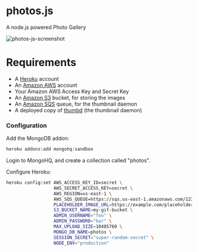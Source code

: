 photos.js
=========

A node.js powered Photo Gallery

![photos-js-screenshot](http://taeram.github.io/media/photos-js-screenshot.png)

Requirements
============

* A [Heroku](https://www.heroku.com/) account
* An [Amazon AWS](http://aws.amazon.com/) account
* Your Amazon AWS Access Key and Secret Key
* An [Amazon S3](http://aws.amazon.com/s3/) bucket, for storing the images
* An [Amazon SQS](http://aws.amazon.com/sqs/) queue, for the thumbnail daemon
* A deployed copy of [thumbd](https://github.com/bcoe/thumbd) (the thumbnail daemon)

### Configuration
Add the MongoDB addon:

```bash
heroku addons:add mongohq:sandbox
```

Login to MongoHQ, and create a collection called "photos".

Configure Heroku:

```bash
heroku config:set AWS_ACCESS_KEY_ID=secret \
                  AWS_SECRET_ACCESS_KEY=secret \
                  AWS_REGION=us-east-1 \
                  AWS_SQS_QUEUE=https://sqs.us-east-1.amazonaws.com/12345/abcdef
                  PLACEHOLDER_IMAGE_URL=https://example.com/placeholder.png \
                  S3_BUCKET_NAME=my-gif-bucket \
                  ADMIN_USERNAME="foo" \
                  ADMIN_PASSWORD="bar" \
                  MAX_UPLOAD_SIZE=10485760 \
                  MONGO_DB_NAME=photos \
                  SESSION_SECRET="super-random-secret" \
                  NODE_ENV="production"
```


